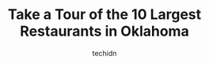 ---
layout: ampstory
image: https://i0.wp.com/paketmu.com/wp-content/uploads/2023/06/charlestons-restaurant-0-in-oklahoma-1686369372.jpeg?resize=640,853
author: techidn
featured: false
description: Explore the diverse Restaurant scene in Oklahoma, home to an incredible selection of 10 establishments catering to every taste. Whether youre in search of iconic favorites or undiscovered t
title: Take a Tour of the 10 Largest Restaurants in Oklahoma
cover:
   title: Take a Tour of the 10 Largest Restaurants in Oklahoma
   subtitle: RICKPATE
   background: https://paketmu.com/wp-content/uploads/2023/06/charlestons-restaurant-0-in-oklahoma-1686369372.jpeg

pages: 
 - layout: thirds
   top: <h1>#1 Cattlemens Steakhouse</h1>
   bottom: "<p>This was a must eat here while on vacation. We had a late lunch and so good to see all the families. We had the lamb fries,yum, the luncheon steak, salad, wonderful dinne</p>"
   background: https://paketmu.com/wp-content/uploads/2023/06/charlestons-restaurant-1-in-oklahoma-1686369372.jpeg
   backgroundblur: true
 - layout: thirds
   top: <h1>#2 Tamashii Ramen House</h1>
   bottom: "<p>Small dining room and wait times goes up FAST. Cant check in online or via phone, so must show up and be prepared to wait. Once seated had a wonderful experience. Wait</p>"
   background: https://paketmu.com/wp-content/uploads/2023/06/charlestons-restaurant-2-in-oklahoma-1686369373.jpeg
   cta:
      link: https://paketmu.com/take-a-tour-of-the-10-largest-restaurants-in-oklahoma/
      text: Take a Tour of the 10 Largest Restaurants in Oklahoma
 - layout: thirds
   top: <h1>#3 Gorō Ramen</h1>
   bottom: "<p>The Atmosphere is perfect. Its laid back, the Music is just right for any crowd. They dim the lights at Night so you dont have to be sitting under a super bright light,</p>"
   background: https://paketmu.com/wp-content/uploads/2023/06/charlestons-restaurant-3-in-oklahoma-1686369374.jpeg
   cta:
      link: https://paketmu.com/take-a-tour-of-the-10-largest-restaurants-in-oklahoma/
      text: Take a Tour of the 10 Largest Restaurants in Oklahoma
 - layout: thirds
   top: <h1>#4 The Jones Assembly</h1>
   bottom: "<p>901 W Sheridan Ave, Oklahoma City, OK 73106, United States</p>"
   background: https://images.unsplash.com/photo-1608501821300-4f99e58bba77?ixlib=rb-4.0.3&ixid=MnwxMjA3fDB8MHxwaG90by1wYWdlfHx8fGVufDB8fHx8&auto=format&fit=crop&w=640&h=853&q=80
   cta:
      link: https://paketmu.com/take-a-tour-of-the-10-largest-restaurants-in-oklahoma/
      text: Take a Tour of the 10 Largest Restaurants in Oklahoma
 - layout: thirds
   top: <h1>#5 Redrock Canyon Grill</h1>
   bottom: "<p>9221 Lake Hefner Pkwy, Oklahoma City, OK 73120, United States</p>"
   background: https://images.unsplash.com/photo-1580610447943-1bfbef5efe07?ixlib=rb-4.0.3&ixid=MnwxMjA3fDB8MHxwaG90by1wYWdlfHx8fGVufDB8fHx8&auto=format&fit=crop&w=640&h=853&q=80
   cta:
      link: https://paketmu.com/take-a-tour-of-the-10-largest-restaurants-in-oklahoma/
      text: Take a Tour of the 10 Largest Restaurants in Oklahoma
 - layout: thirds
   top: <h1>#6 Kitchen No. 324</h1>
   bottom: "<p>324 N Robinson Ave, Oklahoma City, OK 73102, United States</p>"
   background: https://images.unsplash.com/photo-1557672172-298e090bd0f1?ixlib=rb-4.0.3&ixid=MnwxMjA3fDB8MHxwaG90by1wYWdlfHx8fGVufDB8fHx8&auto=format&fit=crop&w=640&h=853&q=80
   cta:
      link: https://paketmu.com/take-a-tour-of-the-10-largest-restaurants-in-oklahoma/
      text: Take a Tour of the 10 Largest Restaurants in Oklahoma
 - layout: thirds
   top: <h1>#7 Cheevers Cafe</h1>
   bottom: "<p>2409 N Hudson Ave, Oklahoma City, OK 73103, United States</p>"
   background: https://images.unsplash.com/photo-1595364397663-fca4f075d796?ixlib=rb-4.0.3&ixid=MnwxMjA3fDB8MHxwaG90by1wYWdlfHx8fGVufDB8fHx8&auto=format&fit=crop&w=640&h=853&q=80
   cta:
      link: https://paketmu.com/take-a-tour-of-the-10-largest-restaurants-in-oklahoma/
      text: Take a Tour of the 10 Largest Restaurants in Oklahoma
 - layout: thirds
   middle: Continue reading...
   background: https://images.unsplash.com/photo-1515405295579-ba7b45403062?ixlib=rb-4.0.3&ixid=MnwxMjA3fDB8MHxwaG90by1wYWdlfHx8fGVufDB8fHx8&auto=format&fit=crop&w=640&h=853&q=80
   cta:
      link: https://paketmu.com/take-a-tour-of-the-10-largest-restaurants-in-oklahoma/
      text: Take a Tour of the 10 Largest Restaurants in Oklahoma
      
---